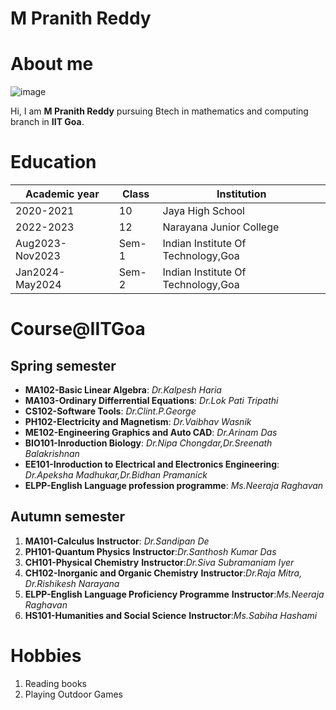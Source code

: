 # M Pranith Reddy
# About me
![image](https://github.com/marampranithreddy/marampranithreddy.github.io/assets/158202312/478699cf-5cfd-4818-a990-d9273ce59c93)

Hi, I am **M Pranith Reddy** pursuing Btech in mathematics and computing branch in **IIT Goa**. 
# Education
|Academic year             |                Class                        |                Institution  |
|----------|--------|-----------|
|2020-2021                    |              10|   Jaya High School
|2022-2023                    |              12|   Narayana Junior College
|Aug2023-Nov2023              |           Sem-1|  Indian Institute Of Technology,Goa
|Jan2024-May2024              |           Sem-2|  Indian Institute Of Technology,Goa
# Course@IITGoa
## Spring semester
- **MA102-Basic Linear Algebra**: *Dr.Kalpesh Haria*
 - **MA103-Ordinary Differrential Equations**: *Dr.Lok Pati Tripathi*
 - **CS102-Software Tools**: *Dr.Clint.P.George*
 - **PH102-Electricity and Magnetism**: *Dr.Vaibhav Wasnik*
 - **ME102-Engineering Graphics and Auto CAD**: *Dr.Arinam Das*
 - **BIO101-Inroduction Biology**: *Dr.Nipa Chongdar,Dr.Sreenath Balakrishnan*
 - **EE101-Inroduction to Electrical and Electronics Engineering**: *Dr.Apeksha Madhukar,Dr.Bidhan Pramanick*
 - **ELPP-English Language profession programme**: *Ms.Neeraja Raghavan*
   
## Autumn semester
1. **MA101-Calculus**
  **Instructor**: *Dr.Sandipan De*
2. **PH101-Quantum Physics**
   **Instructor**:*Dr.Santhosh Kumar Das*
3. **CH101-Physical Chemistry**
   **Instructor**:*Dr.Siva Subramaniam Iyer*
4. **CH102-Inorganic and Organic Chemistry**
   **Instructor**:*Dr.Raja Mitra, Dr.Rishikesh Narayana*
5. **ELPP-English Language Proficiency Programme**
    **Instructor**:*Ms.Neeraja Raghavan*
6. **HS101-Humanities and Social Science**
     **Instructor**:*Ms.Sabiha Hashami*
# Hobbies
1. Reading books
2. Playing Outdoor Games
